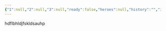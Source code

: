 ```yaml
---
{"1":null,"2":null,"3":null,"ready":false,"heroes":null,"history":"","image":"","images":null,"features":null,"appearance":null,"terms":null,"dg-publish":true,"dg-home":true,"permalink":"/tabliczy/biblejskie-syuzhety/adam-i-eva/","tags":["gardenEntry"],"dgPassFrontmatter":true}
---
```


hdflbhldjfskldsauhp 
